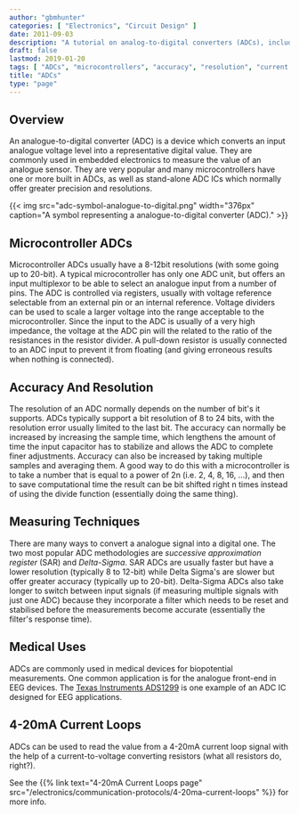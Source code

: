 ```yaml
---
author: "gbmhunter"
categories: [ "Electronics", "Circuit Design" ]
date: 2011-09-03
description: "A tutorial on analog-to-digital converters (ADCs), including accuracy, resolution, measuring techniques, usage in microcontrollers and more."
draft: false
lastmod: 2019-01-20
tags: [ "ADCs", "microcontrollers", "accuracy", "resolution", "current loop", "analog-to-digital converter", "digital", "analogue", "analog" ]
title: "ADCs"
type: "page"
---
```


## Overview

An analogue-to-digital converter (ADC) is a device which converts an input analogue voltage level into a representative digital value. They are commonly used in embedded electronics to measure the value of an analogue sensor. They are very popular and many microcontrollers have one or more built in ADCs, as well as stand-alone ADC ICs which normally offer greater precision and resolutions.

{{< img src="adc-symbol-analogue-to-digital.png" width="376px" caption="A symbol representing a analogue-to-digital converter (ADC)."  >}}

## Microcontroller ADCs

Microcontroller ADCs usually have a 8-12bit resolutions (with some going up to 20-bit). A typical microcontroller has only one ADC unit, but offers an input multiplexor to be able to select an analogue input from a number of pins. The ADC is controlled via registers, usually with voltage reference selectable from an external pin or an internal reference. Voltage dividers can be used to scale a larger voltage into the range acceptable to the microcontroller. Since the input to the ADC is usually of a very high impedance, the voltage at the ADC pin will the related to the ratio of the resistances in the resistor divider. A pull-down resistor is usually connected to an ADC input to prevent it from floating (and giving erroneous results when nothing is connected).

## Accuracy And Resolution

The resolution of an ADC normally depends on the number of bit's it supports. ADCs typically support a bit resolution of 8 to 24 bits, with the resolution error usually limited to the last bit. The accuracy can normally be increased by increasing the sample time, which lengthens the amount of time the input capacitor has to stabilize and allows the ADC to complete finer adjustments. Accuracy can also be increased by taking multiple samples and averaging them. A good way to do this with a microcontroller is to take a number that is equal to a power of 2n (i.e. 2, 4, 8, 16, ...), and then to save computational time the result can be bit shifted right n times instead of using the divide function (essentially doing the same thing).

## Measuring Techniques

There are many ways to convert a analogue signal into a digital one. The two most popular ADC methodologies are _successive approximation register_ (SAR) and _Delta-Sigma_. SAR ADCs are usually faster but have a lower resolution (typically 8 to 12-bit) while Delta Sigma's are slower but offer greater accuracy (typically up to 20-bit). Delta-Sigma ADCs also take longer to switch between input signals (if measuring multiple signals with just one ADC) because they incorporate a filter which needs to be reset and stabilised before the measurements become accurate (essentially the filter's response time).

## Medical Uses

ADCs are commonly used in medical devices for biopotential measurements. One common application is for the analogue front-end in EEG devices. The [Texas Instruments ADS1299](http://www.ti.com/product/ads1299) is one example of an ADC IC designed for EEG applications.

## 4-20mA Current Loops

ADCs can be used to read the value from a 4-20mA current loop signal with the help of a current-to-voltage converting resistors (what all resistors do, right?).

See the {{% link text="4-20mA Current Loops page" src="/electronics/communication-protocols/4-20ma-current-loops" %}} for more info.